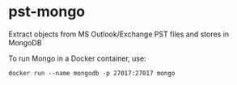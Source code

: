 # pst-mongo

Extract objects from MS Outlook/Exchange PST files and stores in MongoDB

To run Mongo in a Docker container, use:

```
docker run --name mongodb -p 27017:27017 mongo
```